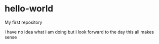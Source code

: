 # hello-world
My first repository 

i have no idea what i am doing but i look forward to the day this all makes sense
